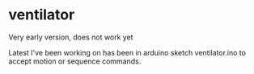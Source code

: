 # ventilator

Very early version, does not work yet

Latest I've been working on has been in arduino sketch ventilator.ino to accept motion or sequence commands.
